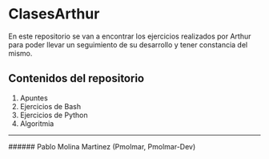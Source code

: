 # ClasesArthur

En este repositorio se van a encontrar los ejercicios realizados por Arthur para poder llevar un seguimiento de su desarrollo y tener constancia del mismo.

## Contenidos del repositorio
1. Apuntes
2. Ejercicios de Bash
3. Ejercicios de Python
4. Algoritmia

<hr>
###### Pablo Molina Martinez (Pmolmar, Pmolmar-Dev)
